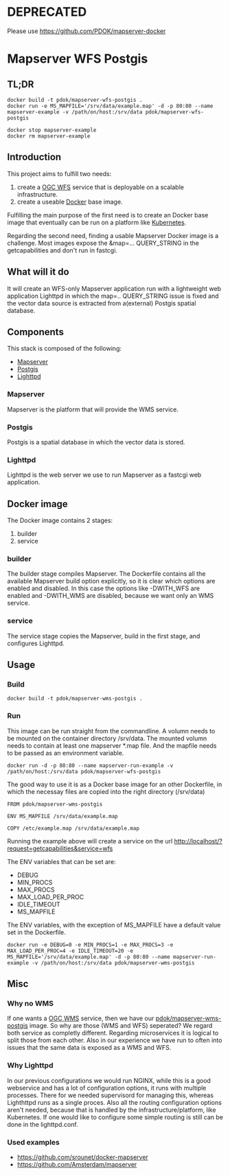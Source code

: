 # DEPRECATED

Please use https://github.com/PDOK/mapserver-docker

# Mapserver WFS Postgis

## TL;DR

```docker
docker build -t pdok/mapserver-wfs-postgis .
docker run -e MS_MAPFILE='/srv/data/example.map' -d -p 80:80 --name mapserver-example -v /path/on/host:/srv/data pdok/mapserver-wfs-postgis

docker stop mapserver-example
docker rm mapserver-example
```

## Introduction

This project aims to fulfill two needs:

1. create a [OGC WFS](http://www.opengeospatial.org/standards/wfs) service that is deployable on a scalable infrastructure.
2. create a useable [Docker](https://www.docker.com) base image.

Fulfilling the main purpose of the first need is to create an Docker base image that eventually can be run on a platform like [Kubernetes](https://kubernetes.io/).

Regarding the second need, finding a usable Mapserver Docker image is a challenge. Most images expose the &map=... QUERY_STRING in the getcapabilities and don't run in fastcgi.

## What will it do

It will create an WFS-only Mapserver application run with a lightweight web application Lighttpd in which the map=.. QUERY_STRING issue is fixed and the vector data source is extracted from a(external) Postgis spatial database.

## Components

This stack is composed of the following:

* [Mapserver](http://mapserver.org/)
* [Postgis](http://postgis.net/)
* [Lighttpd](https://www.lighttpd.net/)

### Mapserver

Mapserver is the platform that will provide the WMS service.

### Postgis

Postgis is a spatial database in which the vector data is stored.

### Lighttpd

Lighttpd is the web server we use to run Mapserver as a fastcgi web application.

## Docker image

The Docker image contains 2 stages:

1. builder
2. service

### builder

The builder stage compiles Mapserver. The Dockerfile contains all the available Mapserver build option explicitly, so it is clear which options are enabled and disabled. In this case the options like -DWITH_WFS are enabled and -DWITH_WMS are disabled, because we want only an WMS service.

### service

The service stage copies the Mapserver, build in the first stage, and configures Lighttpd.

## Usage

### Build

```docker
docker build -t pdok/mapserver-wms-postgis .
```

### Run

This image can be run straight from the commandline. A volumn needs to be mounted on the container directory /srv/data. The mounted volumn needs to contain at least one mapserver *.map file. And the mapfile needs to be passed as an environment variable.

```docker
docker run -d -p 80:80 --name mapserver-run-example -v /path/on/host:/srv/data pdok/mapserver-wfs-postgis
```

The good way to use it is as a Docker base image for an other Dockerfile, in which the necessay files are copied into the right directory (/srv/data)

```docker
FROM pdok/mapserver-wms-postgis

ENV MS_MAPFILE /srv/data/example.map

COPY /etc/example.map /srv/data/example.map
```

Running the example above will create a service on the url <http://localhost/?request=getcapabilities&service=wfs>

The ENV variables that can be set are:

* DEBUG
* MIN_PROCS
* MAX_PROCS
* MAX_LOAD_PER_PROC
* IDLE_TIMEOUT
* MS_MAPFILE

The ENV variables, with the exception of MS_MAPFILE have a default value set in the Dockerfile.

```docker
docker run -e DEBUG=0 -e MIN_PROCS=1 -e MAX_PROCS=3 -e MAX_LOAD_PER_PROC=4 -e IDLE_TIMEOUT=20 -e MS_MAPFILE='/srv/data/example.map' -d -p 80:80 --name mapserver-run-example -v /path/on/host:/srv/data pdok/mapserver-wms-postgis
```

## Misc

### Why no WMS

If one wants a [OGC WMS](http://www.opengeospatial.org/standards/wms) service, then we have our [pdok/mapserver-wms-postgis](https://github.com/PDOK/mapserver-wms-postgis) image.
So why are those (WMS and WFS) seperated? We regard both service as completly different. Regarding microservices it is logical to split those from each other. Also in our experience we have run to often into issues that the same data is exposed as a WMS and WFS.

### Why Lighttpd

In our previous configurations we would run NGINX, while this is a good webservice and has a lot of configuration options, it runs with multiple processes. There for we needed supervisord for managing this, whereas Lighthttpd runs as a single proces. Also all the routing configuration options aren't needed, because that is handled by the infrastructure/platform, like Kubernetes. If one would like to configure some simple routing is still can be done in the lighttpd.conf.

### Used examples

* <https://github.com/srounet/docker-mapserver>
* <https://github.com/Amsterdam/mapserver>
